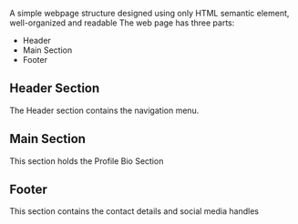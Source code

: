A simple webpage structure designed using only HTML semantic element, well-organized and readable
The web page has three parts:
- Header
- Main Section
- Footer
  
## Header Section
The Header section contains the navigation menu.

## Main Section
This section holds the Profile Bio Section

## Footer
This section contains the contact details and social media handles
